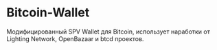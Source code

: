 # Bitcoin-Wallet

Модифицированный SPV Wallet для Bitcoin, использует наработки от Lighting Network, OpenBazaar  и btcd проектов.
